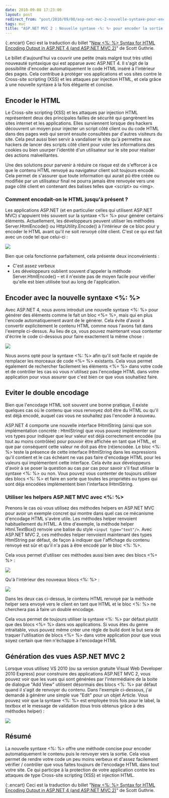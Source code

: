 ```yaml
---
date: 2010-09-08 17:23:00
layout: post
redirect_from: "post/2010/09/08/asp-net-mvc-2-nouvelle-syntaxe-pour-encoder-la-sortie-html"
tags: mvc
title: "ASP.NET MVC 2 : Nouvelle syntaxe ‹%: %› pour encoder la sortie HTML"
---
```


{:.encart}
Ceci est la traduction du billet "[New &lt;%: %&gt; Syntax for HTML Encoding Output in ASP.NET 4
(and ASP.NET MVC 2)](http://weblogs.asp.net/scottgu/archive/2010/04/06/new-lt-gt-syntax-for-html-encoding-output-in-asp-net-4-and-asp-net-mvc-2.aspx)" de Scott Guthrie.

Le billet d'aujourd'hui va couvrir une petite (mais malgré tout très utile)
nouveauté syntaxique qui est apparue avec ASP.NET 4. Il s'agit de la
possibilité d'encoder automatiquement le code HTML inséré à l'intérieur des
pages. Cela contribue à protéger vos applications et vos sites contre le
Cross-site scripting (XSS) et les attaques par injection HTML, et cela grâce à
une nouvelle syntaxe à la fois élégante et concise.

## Encoder le HTML

Le Cross-site scripting (XSS) et les attaques par injection HTML
représentent deux des principales failles de sécurité qui gangrènent les sites
internet et les applications. Elles surviennent lorsque des hackers découvrent
un moyen pour injecter un script côté client ou du code HTML dans des pages web
qui seront ensuite consultées par d'autres visiteurs du site. Cela peut aussi
bien servir à vandaliser le site qu'à permettre aux hackers de lancer des
scripts côté client pour voler les informations des cookies ou bien usurper
l'identité d'un utilisateur sur le site pour réaliser des actions
malveillantes.

Une des solutions pour parvenir à réduire ce risque est de s'efforcer à ce
que le contenu HTML renvoyé au navigateur client soit toujours encodé. Cela
permet de s'assurer que toute information qui aurait pû être créée ou modifiée
par un utilisateur final ne pourra jamais être renvoyée vers une page côté
client en contenant des balises telles que &lt;script&gt; ou &lt;img&gt;.

### Comment encodait-on le HTML jusqu'à présent ?

Les applications ASP.NET (et en particulier celles qui utilisent ASP.NET
MVC) s'appuient très souvent sur la syntaxe &lt;%= %&gt; pour générer certains
éléments. Actuellement, les développeurs peuvent utiliser les méthodes
Server.HtmlEncode() ou HttpUtility.Encode() à l'intérieur de ce bloc pour y
encoder le HTML avant qu'il ne soit renvoyé côté client. C'est ce qui est fait
avec un code tel que celui-ci :

![](http://weblogs.asp.net/blogs/scottgu/image_thumb_60287742.png)

Bien que cela fonctionne parfaitement, cela présente deux
inconvénients :

* C'est assez verbeux
* Les développeurs oublient souvent d'appeler la méthode Server.HtmlEncode()
– et il n'existe pas de moyen facile pour vérifier qu'elle est bien utilisée
tout au long de l'application.

## Encoder avec la nouvelle syntaxe &lt;%: %&gt;

Avec ASP.NET 4, nous avons introduit une nouvelle syntaxe &lt;%: %&gt; pour
générer des éléments comme le fait un bloc &lt;%= %&gt;, mais qui en plus
l'encode automatiquement avant de le générer. Cela évite d'avoir à convertir
explicitement le contenu HTML comme nous l'avons fait dans l'exemple ci-dessus.
Au lieu de ça, vous pouvez maintenant vous contenter d'écrire le code
ci-dessous pour faire exactement la même chose :

![](http://weblogs.asp.net/blogs/scottgu/image_thumb_79B2F220.png)

Nous avons opté pour la syntaxe &lt;%: %&gt; afin qu'il soit facile et
rapide de remplacer les morceaux de code &lt;%= %&gt; existants. Cela vous
permet également de rechercher facilement les éléments &lt;%= %&gt; dans votre
code et de contrôler les cas où vous n'utilisez pas l'encodage HTML dans votre
application pour vous assurer que c'est bien ce que vous souhaitiez faire.

## Eviter le double encodage

Bien que l'encodage HTML soit souvent une bonne pratique, il existe quelques
cas où le contenu que vous renvoyez doit être du HTML ou qu'il est déjà encodé,
auquel cas vous ne souhaitez pas l'encoder à nouveau.

ASP.NET 4 comporte une nouvelle interface IHtmlString (ainsi que son
implémentation concrète : HtmlString) que vous pouvez implémenter sur vos
types pour indiquer que leur valeur est déjà correctement encodée (ou tout au
moins contrôlée) pour pouvoir être affichée en tant que HTML, et que par
conséquent cette valeur ne doit pas être (ré)encodée. Le bloc &lt;%: %&gt;
teste la présence de cette interface IHtmlString dans les expressions qu'il
contient et le cas échéant ne vas pas faire d'encodage HTML pour les valeurs
qui implémentent cette interface. Cela évite aux développeurs d'avoir à se
poser la question au cas par cas pour savoir s'il faut utiliser la syntaxe
&lt;%: %&gt; ou non. Vous pouvez vous contenter de toujours utiliser des blocs
&lt;%: %&gt; et faire en sorte que toutes les propriétés ou types qui sont déja
encodées implémentent bien l'interface IHtmlString.

### Utiliser les helpers ASP.NET MVC avec &lt;%: %&gt;

Prenons le cas où vous utilisez des méthodes helpers en ASP.NET MVC pour
avoir un exemple concret qui montre dans quel cas ce mécanisme d'encodage HTML
s'avère utile. Les méthodes helper renvoient habituellement du HTML. A titre
d'exemple, la méthode helper Html.TextBox() renvoie une balise du style
`<input type="text"/>`. Avec ASP.NET MVC 2, ces méthodes
helper renvoient maintenant des types HtmlString par défaut, de façon à
indiquer que l'affichage du contenu renvoyé est sûr et qu'il n'a pas à être
encodé par le bloc &lt;%: %&gt;.

Cela vous permet d'utiliser ces méthodes aussi bien avec des blocs &lt;%=
%&gt; :

![](http://weblogs.asp.net/blogs/scottgu/image_thumb_31853644.png)

Qu'à l'intérieur des nouveaux blocs &lt;%: %&gt; :

![](http://weblogs.asp.net/blogs/scottgu/image_thumb_49A8A09F.png)

Dans les deux cas ci-dessus, le contenu HTML renvoyé par la méthode helper
sera envoyé vers le client en tant que HTML et le bloc &lt;%: %&gt; ne
cherchera pas à faire un double encodage.

Cela vous permet de toujours utiliser la syntaxe &lt;%: %&gt; par défaut
plutôt que des blocs &lt;%= %&gt; dans vos applications. Si vous êtes du genre
intraitable, vous pouvez même créer une règle de build dont le but sera de
traquer l'utilisation de blocs &lt;%= %&gt; dans votre application pour que
vous soyez certain que rien n'échappe à l'encodage HTML

## Génération des vues ASP.NET MVC 2

Lorsque vous utilisez VS 2010 (ou sa version gratuite Visual Web Developer
2010 Express) pour construire des applications ASP.NET MVC 2, vous pouvez voir
que les vues qui sont générées par l'intermédiaire de la boite de dialogue "Add
View" utilisent désormais des blocs &lt;%: %&gt; par défaut quand il s'agit de
renvoyer du contenu. Dans l'exemple ci-dessous, j'ai demandé à générer une
simple vue "Edit" pour un objet Article. Vous pouvez voir que la syntaxe &lt;%:
%&gt; est employée trois fois pour le label, la textbox et le message de
validation (tous trois obtenus grâce à des méthodes helper) :

![](http://weblogs.asp.net/blogs/scottgu/image_thumb_6812E188.png)

## Résumé

La nouvelle syntaxe &lt;%: %&gt; offre une méthode concise pour encoder
automatiquement le contenu puis le renvoyer vers la sortie. Cela vous permet de
rendre votre code un peu moins verbeux et d'assez facilement vérifier /
contrôler que vous faites toujours de l'encodage HTML dans tout votre site. Ce
qui participe à la protection de votre application contre les attaques de type
Cross-site scripting (XSS) et injection HTML.

{:.encart}
Ceci est la traduction du billet "[New &lt;%: %&gt; Syntax for HTML Encoding Output in ASP.NET 4
(and ASP.NET MVC 2)](http://weblogs.asp.net/scottgu/archive/2010/04/06/new-lt-gt-syntax-for-html-encoding-output-in-asp-net-4-and-asp-net-mvc-2.aspx)" de Scott Guthrie.
